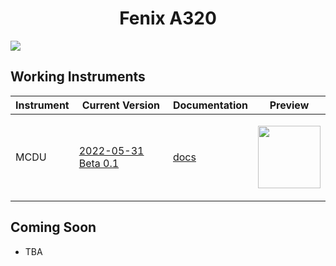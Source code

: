 <p align="center">
  <h1 align="center">Fenix A320</h1>
</p>

<img src="https://user-images.githubusercontent.com/75218511/171276472-36f56195-fe58-40a9-85aa-9b3fbf0a1fc2.png">


<br>


## Working Instruments

Instrument | Current Version | Documentation | Preview 
-------------|-----------------|--------------|--------------
MCDU | [2022-05-31 Beta 0.1](https://github.com/Simstrumentation/Air-Manager/blob/main/Instruments/A320%20(Fenix)/MCDU/Airbus%20A320%20(Fenix)%20-%20MCDU%20.siff?raw=true) | [docs](/msfs2020/A320%20(Fenix)/MCDU) | <p align="center"><img src="https://user-images.githubusercontent.com/75218511/171276664-3e3570ea-15a9-4d00-852e-b7bc15386f4d.png" width="100"> </p>



## Coming Soon

- TBA


